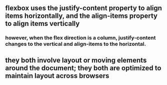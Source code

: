 ## flexbox uses the justify-content property to align items horizontally, and the align-items property to align items vertically
### however, when the flex direction is a column, justify-content changes to the vertical and align-items to the horizontal.
## they both involve layout or moving elements around the document; they both are optimized to maintain layout across browsers 
